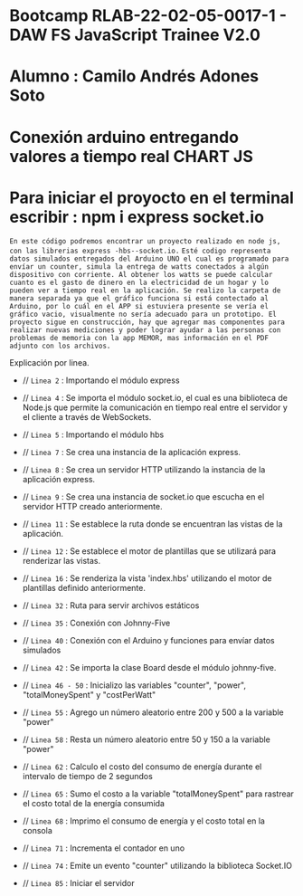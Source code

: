 # Bootcamp RLAB-22-02-05-0017-1 - DAW FS JavaScript Trainee V2.0
# Alumno : Camilo Andrés Adones Soto
# Conexión arduino entregando valores a tiempo real CHART JS
# Para iniciar el proyocto en el terminal escribir : npm i express socket.io

`En este código podremos encontrar un proyecto realizado en node js, con las librerias express -hbs--socket.io.`
`Esté codigo representa datos simulados entregados del Arduino UNO el cual es programado para envíar un counter, simula la entrega de watts conectados a algún dispositivo con corriente. Al obtener los watts se puede calcular cuanto es el gasto de dinero en la electricidad de un hogar y lo pueden ver a tiempo real en la aplicación. Se realizo la carpeta de manera separada ya que el gráfico funciona si está contectado al Arduino, por lo cuál en el APP si estuviera presente se vería el gráfico vacio, visualmente no sería adecuado para un prototipo. El proyecto sigue en construcción, hay que agregar mas componentes para realizar nuevas mediciones y poder lograr ayudar a las personas con problemas de memoria con la app MEMOR, mas información en el PDF adjunto con los archivos. `

Explicación por linea.

- // `Linea 2` : Importando el módulo express
- // `Linea 4` : Se importa el módulo socket.io, el cual es una biblioteca de Node.js que permite la comunicación en tiempo real entre el servidor y el cliente a través de WebSockets.
- // `Linea 5` : Importando el módulo hbs 

- // `Linea 7` : Se crea una instancia de la aplicación express. 
- // `Linea 8` : Se crea un servidor HTTP utilizando la instancia de la aplicación express.
- // `Linea 9` : Se crea una instancia de socket.io que escucha en el servidor HTTP creado anteriormente.
- // `Linea 11` : Se establece la ruta donde se encuentran las vistas de la aplicación. 
- // `Linea 12` : Se establece el motor de plantillas que se utilizará para renderizar las vistas.
- // `Linea 16` :  Se renderiza la vista 'index.hbs' utilizando el motor de plantillas definido anteriormente.
- // `Linea 32` :  Ruta para servir archivos estáticos
- // `Linea 35` :  Conexión con Johnny-Five
- // `Linea 40` :  Conexión con el Arduino y funciones para envíar datos simulados
- // `Linea 42` :  Se importa la clase Board desde el módulo johnny-five.
- // `Linea 46 - 50` : Inicializo las variables "counter", "power", "totalMoneySpent" y "costPerWatt"
- // `Linea 55` : Agrego un número aleatorio entre 200 y 500 a la variable "power"
- // `Linea 58` : Resta un número aleatorio entre 50 y 150 a la variable "power"
- // `Linea 62` : Calculo el costo del consumo de energía durante el intervalo de tiempo de 2 segundos
- // `Linea 65` : Sumo el costo a la variable "totalMoneySpent" para rastrear el costo total de la energía consumida
- // `Linea 68` : Imprimo el consumo de energía y el costo total en la consola
- // `Linea 71` : Incrementa el contador en uno
- // `Linea 74` : Emite un evento "counter" utilizando la biblioteca Socket.IO
- // `Linea 85` : Iniciar el servidor


